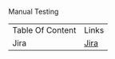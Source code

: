  Manual Testing 

 <!DOCTYPE html>
<html>
<head>
</head>
<body>

<table>
  <tr>
    <td>Table Of Content </td>
    <td>Links</td>
  </tr>
  <tr>
    <td>Jira</td>
    <td><a href="https://github.com/manoja13702/Manual-Testing-./tree/main/007-%20Jira">Jira</a></td>
  </tr>
</table>
</body>
</html>
